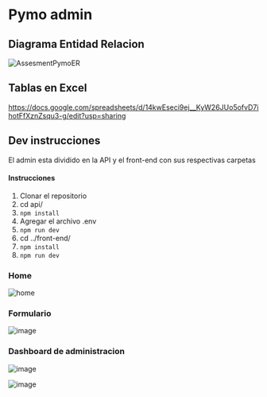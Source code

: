 # Pymo admin


## Diagrama Entidad Relacion

![AssesmentPymoER](https://user-images.githubusercontent.com/39030799/159767186-152bf644-a9c6-40ae-ad3c-40fb52568aa1.png)

## Tablas en Excel

https://docs.google.com/spreadsheets/d/14kwEseci9ej__KyW26JUo5ofvD7ihotFfXznZsqu3-g/edit?usp=sharing

## Dev instrucciones

El admin esta dividido en la API y el front-end con sus respectivas carpetas

#### Instrucciones
1.  Clonar el repositorio 
2. cd api/
3. `npm install`
4. Agregar el archivo .env
5. `npm run dev`
6. cd ../front-end/
7. `npm install`
8. `npm run dev`


### Home

![home](https://user-images.githubusercontent.com/39030799/159694646-f0c11a9e-0c3a-4757-b255-aedcad01a8fc.PNG)

### Formulario

![image](https://user-images.githubusercontent.com/39030799/159694787-ccb18a6d-3aa2-48d5-af09-2270ca562cd6.png)

### Dashboard de administracion

![image](https://user-images.githubusercontent.com/39030799/159694853-674ab89f-a270-4b37-b11e-6950b56c635f.png)

![image](https://user-images.githubusercontent.com/39030799/159694992-6c4424d6-fda7-4231-ae69-1c2d5305000b.png)
